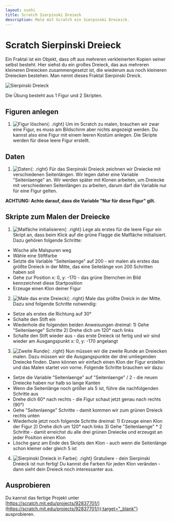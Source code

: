 ```yaml
---
layout: sushi
title: Scratch Sierpinski Dreieck
description: Male mit Scratch ein Sierpinski Dreieick.
---
```


# Scratch Sierpinski Dreieck

Ein Fraktal ist ein Objekt, dass oft aus mehreren verkleinerten Kopien seiner selbst besteht. Hier siehst du ein großes Dreieck, 
das aus mehreren kleineren Dreiecken zusammengesetzt ist, die wiederum aus noch kleineren Dreiecken bestehen. Man nennt dieses 
Fraktal Sierpinski Dreick.

<p class="center"><img alt="Sierpinski Dreieck " src="scratch-sierpinski-dreieck/sierpinski-dreieck.png" /></p>

Die Übung besteht aus 1 Figur und 2 Skripten.

## Figuren anlegen

1. ![Figur löschen](scratch-sierpinski-dreieck/figur.png){: .right}
Um im Scratch zu malen, brauchen wir zwar eine Figur, es muss am Bildschirm aber nichts angezeigt werden. Du kannst also eine Figur mit einem leeren Kostüm anlegen. 
Die Skripte werden für diese leere Figur erstellt.

## Daten

1. ![Daten](scratch-sierpinski-dreieck/daten.png){: .right}
Für das Sierpinski Dreieck zeichnen wir Dreiecke mit verschiedenen Seitenlängen. Wir legen daher eine Variable "Seitenlaenge" an. Wir werden später mit Klonen 
arbeiten, um Dreiecke mit verschiedenen Seitenlängen zu arbeiten, darum darf die Variable nur für eine Figur gelten.

**ACHTUNG: Achte darauf, dass die Variable "Nur für diese Figur" gilt.**


## Skripte zum Malen der Dreiecke

1. ![Malfäche initialisieren](scratch-sierpinski-dreieck/start-position.png){: .right}
Lege als erstes für die leere Figur ein Skript an, dass beim Klick auf die grüne Flagge die Malfläche initialisiert. Dazu gehören folgende Schritte:
 * Wische alle Malspuren weg
 * Wähle eine Stiftfarbe
 * Setzte die Variable "Seitenlaenge" auf 200 - wir malen als erstes das größte Dreieck in der Mitte, das eine Seitelänge von 200 Schritten haben soll
 * Gehe zur Position x: 0, y: -170 - das grüne Sternchen im Bild kennzeichnet diese Startposition
 * Erzeuge einen Klon deiner Figur

2. ![Male das erste Dreieck](scratch-sierpinski-dreieck/erstes-dreieck.png){: .right}
Male das größte Dreick in der Mitte. Dazu sind folgende Schritte notwendig:
 * Setze als erstes die Richtung auf 30°
 * Schalte den Stift ein
 * Wiederhole die folgenden beiden Anweisungen dreimal: 1) Gehe "Seitenlaenge" Schritte 2) Drehe dich um 120° nach links
 * Schalte den Stift wieder aus - das erste Dreieck ist fertig und wir sind wieder am Ausgangspunkt x: 0, y: -170 angelangt

3. ![Zweite Runde](scratch-sierpinski-dreieck/zweite-ebene.png){: .right}
Nun müssen wir die zweite Runde an Dreiecken malen. Dazu müssen wir die Ausgangspunkte der drei umliegenden Dreiecke finden. 
Dann können wir einfach einen Klon der Figur erstellen und das Malen startet von vorne. Folgende Schritte brauchen wir dazu:
 * Setze die Variable "Seitenlaenge" auf "Seitenlaenge" / 2 - die neuen Dreiecke haben nur halb so lange Kanten
 * Wenn die Seitenlänge noch größer als 5 ist, führe die nachfolgenden Schritte aus
 * Drehe dich 60° nach rechts - die Figur schaut jetzt genau nach rechts (90°)
 * Gehe "Seitenlaenge" Schritte - damit kommen wir zum grünen Dreieck rechts unten
 * Wiederhole jetzt noch folgende Schritte dreimal: 1) Erzeuge einen Klon der Figur 2) Drehe dich um 120° nach links 3) Gehe "Seitenlaenge" * 2 Schritte - 
damit erreichst du alle drei grünen Dreiecke und erzeugst an jeder Position einen Klon
 * Lösche ganz am Ende des Skripts den Klon - auch wenn die Seitenlänge schon kleiner oder gleich 5 ist

4. ![Sierpinski Dreieck in Farbe](scratch-sierpinski-dreieck/dreieck-mit-farben.png){: .right}
Gratuliere - dein Sierpinski Dreieck ist nun fertig! Du kannst die Farben für jeden Klon veränden - dann sieht dein Dreieck noch interessanter aus.
  
## Ausprobieren

Du kannst das fertige Projekt unter [https://scratch.mit.edu/projects/92837701/](https://scratch.mit.edu/projects/92837701/){:target="_blank"} ausprobieren.